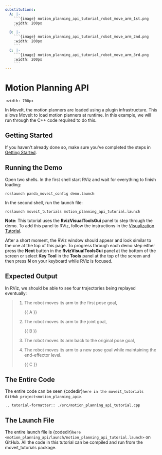 ```yaml
---
substitutions:
  A: |-
    ```{image} motion_planning_api_tutorial_robot_move_arm_1st.png
    :width: 200px
    ```
  B: |-
    ```{image} motion_planning_api_tutorial_robot_move_arm_2nd.png
    :width: 200px
    ```
  C: |-
    ```{image} motion_planning_api_tutorial_robot_move_arm_3rd.png
    :width: 200px
    ```
---
```


# Motion Planning API

```{image} motion_planning_api_tutorial_robot_move_arm_1st.png
:width: 700px
```

In MoveIt, the motion planners are loaded using a plugin infrastructure. This
allows MoveIt to load motion planners at runtime. In this example, we will
run through the C++ code required to do this.

## Getting Started

If you haven't already done so, make sure you've completed the steps in [Getting Started](../getting_started/getting_started.html).

## Running the Demo

Open two shells. In the first shell start RViz and wait for everything to finish loading:

```
roslaunch panda_moveit_config demo.launch
```

In the second shell, run the launch file:

```
roslaunch moveit_tutorials motion_planning_api_tutorial.launch
```

**Note:** This tutorial uses the **RvizVisualToolsGui** panel to step through the demo. To add this panel to RViz, follow the instructions in the [Visualization Tutorial](../quickstart_in_rviz/quickstart_in_rviz_tutorial.html#rviz-visual-tools).

After a short moment, the RViz window should appear and look similar to the one at the top of this page. To progress through each demo step either press the **Next** button in the **RvizVisualToolsGui** panel at the bottom of the screen or select **Key Tool** in the **Tools** panel at the top of the screen and then press **N** on your keyboard while RViz is focused.

## Expected Output

In RViz, we should be able to see four trajectories being replayed eventually:

> 1. The robot moves its arm to the first pose goal,
>
>    {{ A }}
>
> 2. The robot moves its arm to the joint goal,
>
>    {{ B }}
>
> 3. The robot moves its arm back to the original pose goal,
>
> 4. The robot moves its arm to a new pose goal while maintaining the end-effector level.
>
>    {{ C }}

## The Entire Code

The entire code can be seen {codedir}`here in the moveit_tutorials GitHub project<motion_planning_api>`.

```{eval-rst}
.. tutorial-formatter:: ./src/motion_planning_api_tutorial.cpp
```

## The Launch File

The entire launch file is {codedir}`here <motion_planning_api/launch/motion_planning_api_tutorial.launch>` on GitHub. All the code in this tutorial can be compiled and run from the moveit_tutorials package.
